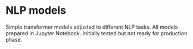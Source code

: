 # NLP models
Simple transformer models adjusted to different NLP tasks.
All models prepared in Jupyter Notebook. Initially tested but not ready for production phase.

